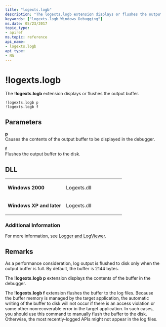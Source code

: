```yaml
---
title: "logexts.logb"
description: "The logexts.logb extension displays or flushes the output buffer."
keywords: ["logexts.logb Windows Debugging"]
ms.date: 05/23/2017
topic_type:
- apiref
ms.topic: reference
api_name:
- logexts.logb
api_type:
- NA
---
```


# !logexts.logb


The **!logexts.logb** extension displays or flushes the output buffer.

```dbgcmd
!logexts.logb p 
!logexts.logb f 
```

## <span id="ddk__logexts_logb_dbg"></span><span id="DDK__LOGEXTS_LOGB_DBG"></span>Parameters


<span id="_______p______"></span><span id="_______P______"></span> **p**   
Causes the contents of the output buffer to be displayed in the debugger.

<span id="_______f"></span><span id="_______F"></span> **f**  
Flushes the output buffer to the disk.

## DLL

<table>
<colgroup>
<col width="50%" />
<col width="50%" />
</colgroup>
<tbody>
<tr class="odd">
<td align="left"><p><strong>Windows 2000</strong></p></td>
<td align="left"><p>Logexts.dll</p></td>
</tr>
<tr class="even">
<td align="left"><p><strong>Windows XP and later</strong></p></td>
<td align="left"><p>Logexts.dll</p></td>
</tr>
</tbody>
</table>

 

### Additional Information

For more information, see [Logger and LogViewer](../debugger/logger-and-logviewer.md).

## Remarks

As a performance consideration, log output is flushed to disk only when the output buffer is full. By default, the buffer is 2144 bytes.

The **!logexts.logb p** extension displays the contents of the buffer in the debugger.

The **!logexts.logb f** extension flushes the buffer to the log files. Because the buffer memory is managed by the target application, the automatic writing of the buffer to disk will not occur if there is an access violation or some other nonrecoverable error in the target application. In such cases, you should use this command to manually flush the buffer to the disk. Otherwise, the most recently-logged APIs might not appear in the log files.

 

 






